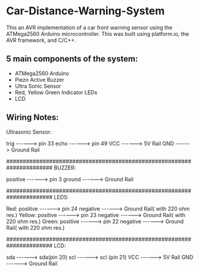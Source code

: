 # Car-Distance-Warning-System

This an AVR implementation of a car front warning sensor using the ATMega2560 Arduino microcontroller.
This was built using platform.io, the AVR framework, and C/C++.

## 5 main components of the system:
- ATMega2560 Arduino
- Piezo Active Buzzer
- Ultra Sonic Sensor
- Red, Yellow Green Indicator LEDs
- LCD

## Wiring Notes:
Ultrasonic Sensor:

trig ------> pin 33
echo ------> pin 49
VCC  ------> 5V Rail
GND  ------> Ground Rail

######################################################################
BUZZER:

positive ------> pin 3
ground   ------> Ground Rail

######################################################################
LEDS:

Red:    positive ------>  pin 24
        negative ------>  Ground Rail( with 220 ohm res.)
Yellow: positive ------>  pin 23
        negative ------>  Ground Rail( with 220 ohm res.)
Green:  positive ------>  pin 22
        negative ------>  Ground Rail( with 220 ohm res.)

######################################################################
LCD:

sda ------> sda(pin 20)
scl ------> scl (pin 21)
VCC ------> 5V Rail
GND ------> Ground Rail
